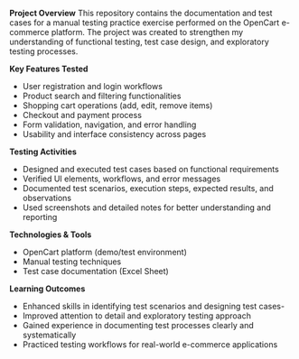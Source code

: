 **Project Overview**
This repository contains the documentation and test cases for a manual testing practice exercise performed on the OpenCart e-commerce platform. The project was created to strengthen my understanding of functional testing, test case design, and exploratory testing processes.

**Key Features Tested**
- User registration and login workflows
- Product search and filtering functionalities
- Shopping cart operations (add, edit, remove items)
- Checkout and payment process
- Form validation, navigation, and error handling
- Usability and interface consistency across pages

**Testing Activities**
- Designed and executed test cases based on functional requirements
- Verified UI elements, workflows, and error messages
- Documented test scenarios, execution steps, expected results, and observations
- Used screenshots and detailed notes for better understanding and reporting

**Technologies & Tools**
- OpenCart platform (demo/test environment)
- Manual testing techniques
- Test case documentation (Excel Sheet)

**Learning Outcomes**
- Enhanced skills in identifying test scenarios and designing test cases-
- Improved attention to detail and exploratory testing approach
- Gained experience in documenting test processes clearly and systematically
- Practiced testing workflows for real-world e-commerce applications
